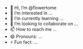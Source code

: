 - 👋 Hi, I’m @flowertome
- 👀 I’m interested in ...
- 🌱 I’m currently learning ...
- 💞️ I’m looking to collaborate on ...
- 📫 How to reach me ...
- 😄 Pronouns: ...
- ⚡ Fun fact: ...

<!---
flowertome/flowertome is a ✨ special ✨ repository because its `README.md` (this file) appears on your GitHub profile.
You can click the Preview link to take a look at your changes.
--->

